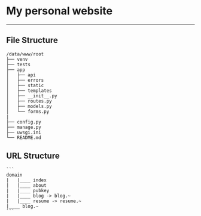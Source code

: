 # My personal website
---    

## File Structure

```
/data/www/root
├── venv
├── tests
├── app
│   ├── api
│   ├── errors
│   ├── static
│   ├── templates
│   ├── __init__.py
│   ├── routes.py
│   ├── models.py
│   └── forms.py
|
├── config.py
├── manage.py
├── uwsgi.ini
└── README.md
```


## URL Structure    

    ```
    domain
    |   |____ index
    |   |____ about
    |   |____ pubkey
    |   |____ blog -> blog.~
    |   |____ resume -> resume.~
    |____ blog.~
    ```


